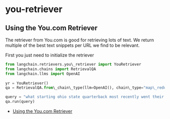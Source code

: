 # you-retriever

## Using the You.com Retriever[​](#using-the-youcom-retriever "Direct link to Using the You.com Retriever")

The retriever from You.com is good for retrieving lots of text. We return multiple of the best text snippets per URL we find to be relevant.

First you just need to initialize the retriever

```python
from langchain.retrievers.you\_retriever import YouRetriever  
from langchain.chains import RetrievalQA  
from langchain.llms import OpenAI  
  
yr = YouRetriever()  
qa = RetrievalQA.from\_chain\_type(llm=OpenAI(), chain\_type="map\_reduce", retriever=yr)  

```

```python
query = "what starting ohio state quarterback most recently went their entire college career without beating Michigan?"  
qa.run(query)  

```

- [Using the You.com Retriever](#using-the-youcom-retriever)
